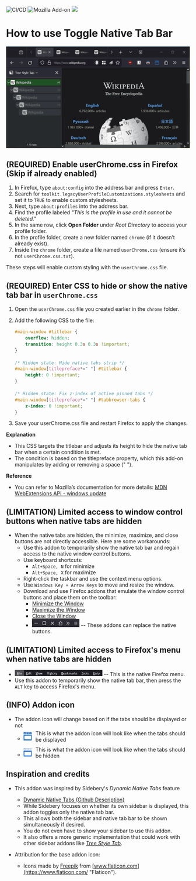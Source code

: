 ![CI/CD](https://github.com/irvinm/Toggle-Native-Tab-Bar/workflows/CI/CD/badge.svg) ![Mozilla Add-on](https://img.shields.io/amo/users/Toggle-Native-Tab-Bar.svg?style=flat-square) ![](https://img.shields.io/amo/v/Toggle-Native-Tab-Bar.svg?style=flat-square)

<!-- Can also get # of downloads per week:  https://img.shields.io/amo/dw/TST-Lock.svg?style=flat-square -->
<!-- Github badges:  https://shields.io/search?q=github -->
<!-- Mozilla badges:  https://shields.io/search?q=mozilla -->
<!-- https://shields.io/badges -->
<!-- https://github.com/badges/shields -->

How to use Toggle Native Tab Bar
================================

![Demo](https://github.com/irvinm/Toggle-Native-Tab-Bar/blob/main/Demo.gif)

(REQUIRED) Enable userChrome.css in Firefox (Skip if already enabled)
----------------------------------------------------------------------------------------
1. In Firefox, type `about:config` into the address bar and press `Enter`.
2. Search for `toolkit.legacyUserProfileCustomizations.stylesheets` and set it to `TRUE` to enable custom stylesheets.
3. Next, type `about:profiles` into the address bar.
4. Find the profile labeled *"This is the profile in use and it cannot be deleted."*
5. In the same row, click **Open Folder** under *Root Directory* to access your profile folder.
6. In the profile folder, create a new folder named `chrome` (if it doesn’t already exist).
7. Inside the `chrome` folder, create a file named `userChrome.css` (ensure it’s not `userChrome.css.txt`).

These steps will enable custom styling with the `userChrome.css` file.

(REQUIRED) Enter CSS to hide or show the native tab bar in `userChrome.css`
---------------------------------------------

1. Open the `userChrome.css` file you created earlier in the `chrome` folder.
2. Add the following CSS to the file:

   ```css
   #main-window #titlebar {
       overflow: hidden;
       transition: height 0.3s 0.3s !important;
   }

   /* Hidden state: Hide native tabs strip */
   #main-window[titlepreface*=" "] #titlebar {
       height: 0 !important;
   }

   /* Hidden state: Fix z-index of active pinned tabs */
   #main-window[titlepreface*=" "] #tabbrowser-tabs {
       z-index: 0 !important;
   }
   ```

3. Save your userChrome.css file and restart Firefox to apply the changes.

**Explanation**
- This CSS targets the titlebar and adjusts its height to hide the native tab bar when a certain condition is met.
- The condition is based on the titlepreface property, which this add-on manipulates by adding or removing a space (" ").

**Reference**
- You can refer to Mozilla’s documentation for more details: [MDN WebExtensions API - windows.update](https://developer.mozilla.org/en-US/docs/Mozilla/Add-ons/WebExtensions/API/windows/update)

(LIMITATION) Limited access to window control buttons when native tabs are hidden
---------------------------------------------

*   When the native tabs are hidden, the minimize, maximize, and close buttons are not directly accessible. Here are some workarounds:
    *   Use this addon to temporarily show the native tab bar and regain access to the native window control buttons.
    *   Use keyboard shortcuts:
        *   `Alt+Space, N` for minimize
        *   `Alt+Space, X` for maximize
    *   Right-click the taskbar and use the context menu options.
    *   Use `Windows Key + Arrow Keys` to move and resize the window.
    *   Download and use Firefox addons that emulate the window control buttons and place them on the toolbar:
        *   [Minimize the Window](https://addons.mozilla.org/en-US/firefox/addon/minimize-the-window/)
        *   [Maximize the Window](https://addons.mozilla.org/en-US/firefox/addon/maximize-the-window/)
        *   [Close the Window](https://addons.mozilla.org/en-US/firefox/addon/close-the-window/)
        *   <img src="MinMaxClose.png" alt="Min\Max\Close Emulation" width="30%" /> -- These addons can replace the native buttons.

(LIMITATION) Limited access to Firefox's menu when native tabs are hidden
---------------------------------------------

*   <img src="menu.png" alt="Firefox Menu" width="50%" /> -- This is the native Firefox menu.
*   Use this addon to temporarily show the native tab bar, then press the `ALT` key to access Firefox's menu.


(INFO) Addon icon
---------------------------------------------

*   The addon icon will change based on if the tabs should be displayed or not
    *   <div style="display: flex; align-items: center; margin-bottom: 10px; margin-top: 5px;">
            <img src="icon-visible.png" alt="Visible Icon" width="5%" style="margin-right: 10px;" />
            <span>This is what the addon icon will look like when the tabs should be displayed</span>
        </div>
    *   <div style="display: flex; align-items: center;">
            <img src="icon-hidden.png" alt="Hidden Icon" width="5%" style="margin-right: 10px;" />
            <span>This is what the addon icon will look like when the tabs should be hidden</span>
        </div>

Inspiration and credits
---------------------------------------------

*   This addon was inspired by Sidebery's *Dynamic Native Tabs* feature
    *   [Dynamic Native Tabs (Github Description)](https://github.com/mbnuqw/sidebery/wiki/Firefox-Styles-Snippets-(via-userChrome.css)#dynamic-native-tabs)
    *   While Sidebery focuses on whether its own sidebar is displayed, this addon toggles only the native tab bar.
    *   This allows both the sidebar and native tab bar to be shown simultaneously if desired.
    *   You do not even have to show your sidebar to use this addon.
    *   It also offers a more generic implementation that could work with other sidebar addons like *[Tree Style Tab](https://github.com/piroor/treestyletab)*.

*   Attribution for the base addon icon:
    *   Icons made by [Freepik](https://www.flaticon.com/authors/freepik "Freepik") from [www.flaticon.com](https://www.flaticon.com/ "Flaticon").
